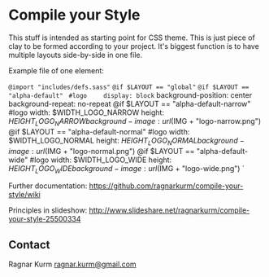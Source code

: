 Compile your Style
====================

This stuff is intended as starting point for CSS theme.
This is just piece of clay to be formed according to your project.
It's biggest function is to have multiple layouts side-by-side in one file.

Example file of one element:

`@import "includes/defs.sass"`
`@if $LAYOUT == "global"`
`@if $LAYOUT == "alpha-default"`
` #logo`
`    display: block`
    background-position: center
    background-repeat: no-repeat
@if $LAYOUT == "alpha-default-narrow"
  #logo
    width: $WIDTH_LOGO_NARROW
    height: $HEIGHT_LOGO_NARROW
    background-image: url($IMG + "logo-narrow.png")
@if $LAYOUT == "alpha-default-normal"
  #logo
    width: $WIDTH_LOGO_NORMAL
    height: $HEIGHT_LOGO_NORMAL
    background-image: url($IMG + "logo-normal.png")
@if $LAYOUT == "alpha-default-wide"
  #logo
    width: $WIDTH_LOGO_WIDE
    height: $HEIGHT_LOGO_WIDE
    background-image: url($IMG + "logo-wide.png")
`   


Further documentation:
https://github.com/ragnarkurm/compile-your-style/wiki

Principles in slideshow:
http://www.slideshare.net/ragnarkurm/compile-your-style-25500334

Contact
--------------------

Ragnar Kurm
ragnar.kurm@gmail.com
